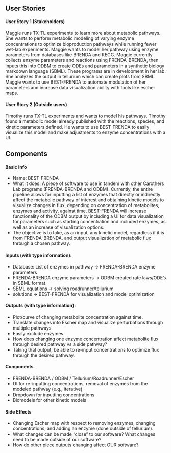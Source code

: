 
## User Stories
#### User Story 1 (Stakeholders)
Maggie runs TX-TL experiments to learn more about metabolic pathways. She wants to perform metabolic modeling of varying enzyme concentrations to optimize bioproduction pathways while running fewer wet-lab experiments. Maggie wants to model her pathway using enzyme parameters from databases like BRENDA and KEGG. Maggie currently collects enzyme parameters and reactions using FRENDA-BRENDA, then inputs this into ODBM to create ODEs and parameters in a synthetic biology markdown language (SBML). These programs are in development in her lab. She analyzes the output in tellurium which can create plots from SBML. Maggie wants to use BEST-FRENDA to automate modulation of her parameters and increase data visualization ability with tools like escher maps.
#### User Story 2 (Outside users)
Timothy runs TX-TL experiments and wants to model his pathways. Timothy found a metabolic model already published with the reactions, species, and kinetic parameters defined. He wants to use BEST-FRENDA to easily visualize this model and make adjustments to enzyme concentrations with a UI.

## Components
#### Basic Info
- Name: BEST-FRENDA
- What it does: A piece of software to use in tandem with other Carothers Lab programs (FRENDA-BRENDA and ODBM). Currently, the entire pipeline allows for inputting a list of enzymes that directly or indirectly affect the metabolic pathway of interest and obtaining kinetic models to visualize changes in flux, depending on concentration of metabolites, enzymes and activity, against time. BEST-FRENDA will increase functionality of the ODBM output by including a UI for data visualization for parameters such as starting concentration and included enzymes, as well as an increase of visualization options.
- The objective is to take, as an input, any kinetic model, regardless if it is from FRENDA-BRENDA, and output visualization of metabolic flux through a chosen pathway.
#### Inputs (with type information): 
- Database: List of enzymes in pathway -> FRENDA-BRENDA enzyme parameters
- FRENDA-BRENDA enzyme parameters -> ODBM created rate laws/ODE’s in SBML format
- SBML equations -> solving roadrunner/tellurium
- solutions -> BEST-FRENDA for visualization and model optimization
#### Outputs (with type information):
- Plot/curve of changing metabolite concentration against time.
- Translate changes into Escher map and visualize perturbations through multiple pathways
- Easily exclude enzymes
- How does changing one enzyme concentration affect metabolite flux through desired pathway vs a side pathway?
- Taking that output, be able to re-input concentrations to optimize flux through the desired pathway.
#### Components
- FRENDA-BRENDA / ODBM / Tellurium/Roadrunner/Escher
- UI for re-inputting concentrations, removal of enzymes from the modeled pathway (e.g., iterative)
- Dropdown for inputting concentrations
- Biomodels for other kinetic models
#### Side Effects
- Changing Escher map with respect to removing enzymes, changing concentrations, and adding an enzyme (done outside of tellurium).
- What changes can be made “close” to our software? What changes need to be made outside of our software?
- How do other piece outputs changing affect OUR software?